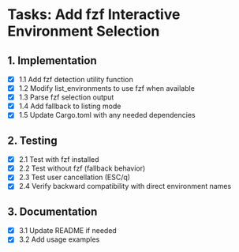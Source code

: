 # Tasks: Add fzf Interactive Environment Selection

## 1. Implementation
- [x] 1.1 Add fzf detection utility function
- [x] 1.2 Modify list_environments to use fzf when available
- [x] 1.3 Parse fzf selection output
- [x] 1.4 Add fallback to listing mode
- [x] 1.5 Update Cargo.toml with any needed dependencies

## 2. Testing
- [x] 2.1 Test with fzf installed
- [x] 2.2 Test without fzf (fallback behavior)
- [x] 2.3 Test user cancellation (ESC/q)
- [x] 2.4 Verify backward compatibility with direct environment names

## 3. Documentation
- [x] 3.1 Update README if needed
- [x] 3.2 Add usage examples
